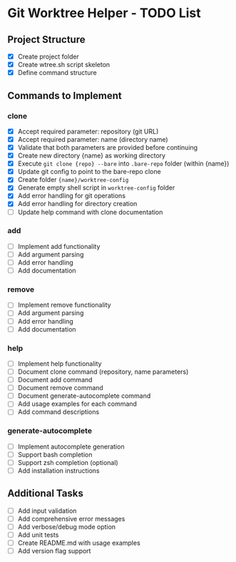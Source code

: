 # Git Worktree Helper - TODO List

## Project Structure
- [x] Create project folder
- [x] Create wtree.sh script skeleton
- [x] Define command structure

## Commands to Implement

### clone
- [x] Accept required parameter: repository (git URL)
- [x] Accept required parameter: name (directory name)
- [x] Validate that both parameters are provided before continuing
- [x] Create new directory {name} as working directory
- [x] Execute `git clone {repo} --bare` into `.bare-repo` folder (within {name})
- [x] Update git config to point to the bare-repo clone
- [x] Create folder `{name}/worktree-config`
- [x] Generate empty shell script in `worktree-config` folder
- [x] Add error handling for git operations
- [x] Add error handling for directory creation
- [ ] Update help command with clone documentation

### add
- [ ] Implement add functionality
- [ ] Add argument parsing
- [ ] Add error handling
- [ ] Add documentation

### remove
- [ ] Implement remove functionality
- [ ] Add argument parsing
- [ ] Add error handling
- [ ] Add documentation

### help
- [ ] Implement help functionality
- [ ] Document clone command (repository, name parameters)
- [ ] Document add command
- [ ] Document remove command
- [ ] Document generate-autocomplete command
- [ ] Add usage examples for each command
- [ ] Add command descriptions

### generate-autocomplete
- [ ] Implement autocomplete generation
- [ ] Support bash completion
- [ ] Support zsh completion (optional)
- [ ] Add installation instructions

## Additional Tasks
- [ ] Add input validation
- [ ] Add comprehensive error messages
- [ ] Add verbose/debug mode option
- [ ] Add unit tests
- [ ] Create README.md with usage examples
- [ ] Add version flag support
